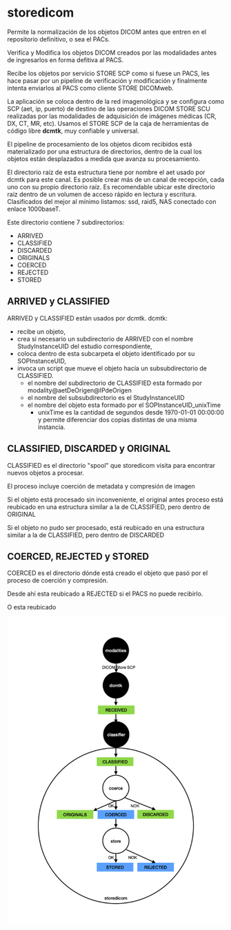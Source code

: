 # storedicom

Permite la normalización de los objetos DICOM antes que entren en el repositorio definitivo, o sea el PACs.

Verifica y Modifica los objetos DICOM creados por las modalidades antes de ingresarlos en forma defitiva al PACS.

Recibe los objetos por servicio STORE SCP como si fuese un PACS, les hace pasar por un pipeline de verificación y modificación y finalmente intenta enviarlos al PACS como cliente STORE DICOMweb.

La aplicación se coloca dentro de la red imagenológica y se configura como SCP (aet, ip, puerto) de destino de las operaciones DICOM STORE SCU realizadas por las modalidades de adquisición de imágenes médicas (CR, DX, CT, MR, etc). Usamos el STORE SCP de la caja de herramientas de código libre **dcmtk**, muy confiable y universal.

El pipeline de procesamiento de los objetos dicom recibidos está materializado por una estructura de directorios, dentro de la cual los objetos están desplazados a medida que avanza su procesamiento.

El directorio raíz de esta estructura tiene por nombre el aet usado por dcmtk para este canal. Es posible crear más de un canal de recepción, cada uno con su propio directorio raíz. Es recomendable ubicar este directorio raíz dentro de un volumen de acceso rápido en lectura y escritura. Clasificados del mejor al mínimo listamos: ssd, raid5, NAS conectado con enlace 1000baseT.

Este directorio contiene 7 subdirectorios:

- ARRIVED
- CLASSIFIED
- DISCARDED
- ORIGINALS
- COERCED
- REJECTED
- STORED

## ARRIVED y CLASSIFIED

ARRIVED y CLASSIFIED están usados por dcmtk. dcmtk:

- recibe un objeto, 
- crea si necesario un subdirectorio de ARRIVED con el nombre StudyInstanceUID del estudio correspondiente, 
- coloca dentro de esta subcarpeta el objeto identificado por su SOPInstanceUID,
- invoca un script que mueve el objeto hacía un subsubdirectorio de CLASSIFIED.
  - el nombre del subdirectorio de CLASSIFIED esta formado por modality@aetDeOrigen@IPdeOrigen
  - el nombre del subsubdirectorio es el StudyInstanceUID
  - el nombre del objeto esta formado por el SOPInstanceUID_unixTime
      - unixTime es la cantidad de segundos desde 1970-01-01 00:00:00 y permite diferenciar dos copias distintas de una misma instancia.

## CLASSIFIED, DISCARDED y ORIGINAL

CLASSIFIED es el directorio "spool" que storedicom visita para encontrar nuevos objetos a procesar.

El proceso incluye coerción de metadata y compresión de imagen

Si el objeto está procesado sin inconveniente, el original antes proceso está reubicado en una estructura similar a la de CLASSIFIED, pero dentro de ORIGINAL

Si el objeto no pudo ser procesado, está reubicado en una estructura similar a la de CLASSIFIED, pero dentro de  DISCARDED

## COERCED, REJECTED y STORED

COERCED es el directorio dónde está creado el objeto que pasó por el proceso de coerción y compresión.

Desde ahí esta reubicado a REJECTED si el PACS no puede recibirlo.

O esta reubicado 

![spoolBuckets](spoolBuckets.png)
